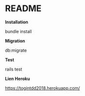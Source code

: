 # README

**Installation**

bundle install

**Migration**

db:migrate

**Test**

rails test

**Lien Heroku**

https://togintdd2018.herokuapp.com/

